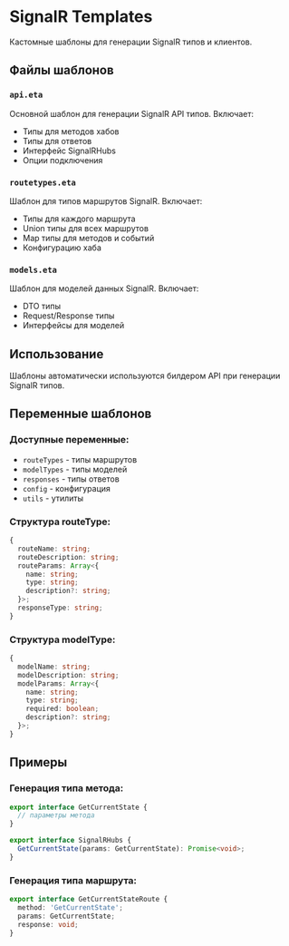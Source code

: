 # SignalR Templates

Кастомные шаблоны для генерации SignalR типов и клиентов.

## Файлы шаблонов

### `api.eta`
Основной шаблон для генерации SignalR API типов. Включает:
- Типы для методов хабов
- Типы для ответов
- Интерфейс SignalRHubs
- Опции подключения

### `routetypes.eta`
Шаблон для типов маршрутов SignalR. Включает:
- Типы для каждого маршрута
- Union типы для всех маршрутов
- Map типы для методов и событий
- Конфигурацию хаба

### `models.eta`
Шаблон для моделей данных SignalR. Включает:
- DTO типы
- Request/Response типы
- Интерфейсы для моделей

## Использование

Шаблоны автоматически используются билдером API при генерации SignalR типов.

## Переменные шаблонов

### Доступные переменные:
- `routeTypes` - типы маршрутов
- `modelTypes` - типы моделей
- `responses` - типы ответов
- `config` - конфигурация
- `utils` - утилиты

### Структура routeType:
```typescript
{
  routeName: string;
  routeDescription: string;
  routeParams: Array<{
    name: string;
    type: string;
    description?: string;
  }>;
  responseType: string;
}
```

### Структура modelType:
```typescript
{
  modelName: string;
  modelDescription: string;
  modelParams: Array<{
    name: string;
    type: string;
    required: boolean;
    description?: string;
  }>;
}
```

## Примеры

### Генерация типа метода:
```typescript
export interface GetCurrentState {
  // параметры метода
}

export interface SignalRHubs {
  GetCurrentState(params: GetCurrentState): Promise<void>;
}
```

### Генерация типа маршрута:
```typescript
export interface GetCurrentStateRoute {
  method: 'GetCurrentState';
  params: GetCurrentState;
  response: void;
}
```

